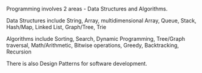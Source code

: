 
Programming involves 2 areas - Data Structures and Algorithms.  


Data Structures include String, Array, multidimensional Array, Queue, Stack, Hash/Map, Linked List, Graph/Tree, Trie


Algorithms include Sorting, Search, Dynamic Programming, Tree/Graph traversal, Math/Arithmetic, Bitwise operations, Greedy, Backtracking, Recursion     


There is also Design Patterns for software development.
